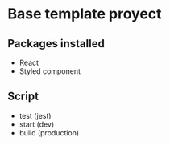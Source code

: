 # Base template proyect

## Packages installed

* React
* Styled component
  
## Script

* test (jest)
* start (dev)
* build (production)
